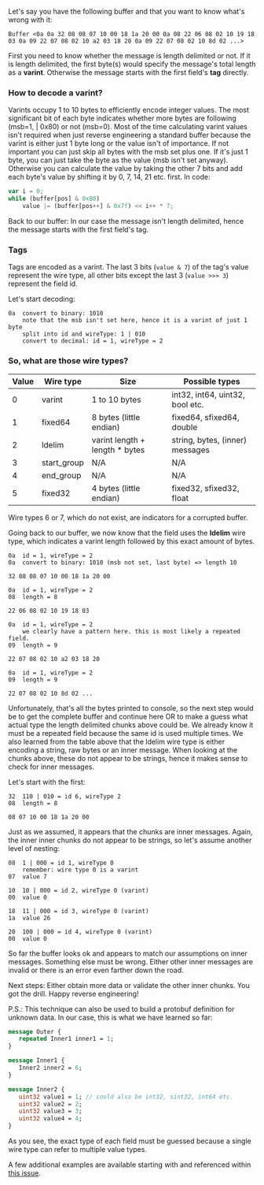 Let's say you have the following buffer and that you want to know what's wrong with it:

`Buffer <0a 0a 32 08 08 07 10 00 18 1a 20 00 0a 08 22 06 08 02 10 19 18 03 0a 09 22 07 08 02 10 a2 03 18 20 0a 09 22 07 08 02 10 8d 02 ...>`

First you need to know whether the message is length delimited or not. If it is length delimited, the first byte(s) would specify the message's total length as a **varint**. Otherwise the message starts with the first field's **tag** directly.

### How to decode a varint?
Varints occupy 1 to 10 bytes to efficiently encode integer values. The most significant bit of each byte indicates whether more bytes are following (msb=1, | 0x80) or not (msb=0). Most of the time calculating varint values isn't required when just reverse engineering a standard buffer because the varint is either just 1 byte long or the value isn't of importance. If not important you can just skip all bytes with the msb set plus one. If it's just 1 byte, you can just take the byte as the value (msb isn't set anyway). Otherwise you can calculate the value by taking the other 7 bits and add each byte's value by shifting it by 0, 7, 14, 21 etc. first. In code:
```js
var i = 0;
while (buffer[pos] & 0x80)
    value |= (buffer[pos++] & 0x7f) << i++ * 7;
```

Back to our buffer: In our case the message isn't length delimited, hence the message starts with the first field's tag.

### Tags
Tags are encoded as a varint. The last 3 bits (`value & 7`) of the tag's value represent the wire type, all other bits except the last 3 (`value >>> 3`) represent the field id.

Let's start decoding:

```
0a	convert to binary: 1010
  	note that the msb isn't set here, hence it is a varint of just 1 byte
  	split into id and wireType: 1 | 010
  	convert to decimal: id = 1, wireType = 2
```

### So, what are those wire types?

Value     | Wire type   | Size                           | Possible types
----------|-------------|--------------------------------|---------------
0         | varint      | 1 to 10 bytes                  | int32, int64, uint32, bool etc.
1         | fixed64     | 8 bytes (little endian)        | fixed64, sfixed64, double
2         | ldelim      | varint length + length * bytes | string, bytes, (inner) messages
3         | start_group | N/A                            | N/A
4         | end_group   | N/A                            | N/A
5         | fixed32     | 4 bytes (little endian)        | fixed32, sfixed32, float

Wire types 6 or 7, which do not exist, are indicators for a corrupted buffer.

Going back to our buffer, we now know that the field uses the **ldelim** wire type, which indicates a varint length followed by this exact amount of bytes.

```
0a	id = 1, wireType = 2
0a	convert to binary: 1010 (msb not set, last byte) => length 10

32 08 08 07 10 00 18 1a 20 00

0a	id = 1, wireType = 2
08	length = 8

22 06 08 02 10 19 18 03

0a	id = 1, wireType = 2 
  	we clearly have a pattern here. this is most likely a repeated field.
09	length = 9

22 07 08 02 10 a2 03 18 20

0a	id = 1, wireType = 2
09	length = 9

22 07 08 02 10 8d 02 ...
```

Unfortunately, that's all the bytes printed to console, so the next step would be to get the complete buffer and continue here OR to make a guess what actual type the length delimited chunks above could be. We already know it must be a repeated field because the same id is used multiple times. We also learned from the table above that the ldelim wire type is either encoding a string, raw bytes or an inner message. When looking at the chunks above, these do not appear to be strings, hence it makes sense to check for inner messages.

Let's start with the first:

```
32	110 | 010 = id 6, wireType 2
08	length = 8

08 07 10 00 18 1a 20 00
```

Just as we assumed, it appears that the chunks are inner messages. Again, the inner inner chunks do not appear to be strings, so let's assume another level of nesting:

```
08	1 | 000 = id 1, wireType 0
  	remember: wire type 0 is a varint
07	value 7

10	10 | 000 = id 2, wireType 0 (varint)
00	value 0

18	11 | 000 = id 3, wireType 0 (varint)
1a	value 26

20	100 | 000 = id 4, wireType 0 (varint)
00	value 0
```

So far the buffer looks ok and appears to match our assumptions on inner messages. Something else must be wrong. Either other inner messages are invalid or there is an error even farther down the road.

Next steps: Either obtain more data or validate the other inner chunks. You got the drill. Happy reverse engineering!

P.S.: This technique can also be used to build a protobuf definition for unknown data. In our case, this is what we have learned so far:

```protobuf
message Outer {
   repeated Inner1 inner1 = 1;
}

message Inner1 {
   Inner2 inner2 = 6;
}

message Inner2 {
   uint32 value1 = 1; // could also be int32, sint32, int64 etc.
   uint32 value2 = 2;
   uint32 value3 = 3;
   uint32 value4 = 4;
}
```

As you see, the exact type of each field must be guessed because a single wire type can refer to multiple value types.

A few additional examples are available starting with and referenced within [this issue](https://github.com/dcodeIO/protobuf.js/issues/55).